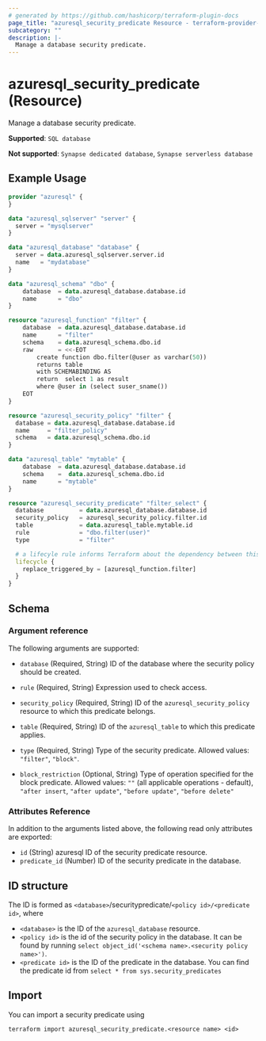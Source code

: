 ```yaml
---
# generated by https://github.com/hashicorp/terraform-plugin-docs
page_title: "azuresql_security_predicate Resource - terraform-provider-azuresql"
subcategory: ""
description: |-
  Manage a database security predicate.
---
```


# azuresql_security_predicate (Resource)

 Manage a database security predicate.


**Supported**: `SQL database` 

**Not supported**: `Synapse dedicated database`, `Synapse serverless database`


## Example Usage

```terraform
provider "azuresql" {
}

data "azuresql_sqlserver" "server" {
  server = "mysqlserver"
}

data "azuresql_database" "database" {
  server = data.azuresql_sqlserver.server.id
  name   = "mydatabase"
}

data "azuresql_schema" "dbo" {
    database  = data.azuresql_database.database.id
    name      = "dbo"
}

resource "azuresql_function" "filter" {
    database  = data.azuresql_database.database.id
    name      = "filter"
    schema    = data.azuresql_schema.dbo.id
    raw       = <<-EOT
        create function dbo.filter(@user as varchar(50))
        returns table 
        with SCHEMABINDING AS
        return  select 1 as result
        where @user in (select suser_sname())
    EOT
}

resource "azuresql_security_policy" "filter" {
  database = data.azuresql_database.database.id
  name     = "filter_policy"
  schema   = data.azuresql_schema.dbo.id
}

data "azuresql_table" "mytable" {
    database  = data.azuresql_database.database.id
    schema    =  data.azuresql_schema.dbo.id
    name      = "mytable"
}

resource "azuresql_security_predicate" "filter_select" {
  database          = data.azuresql_database.database.id
  security_policy   = azuresql_security_policy.filter.id
  table             = data.azuresql_table.mytable.id
  rule              = "dbo.filter(user)"
  type              = "filter"

  # a lifecyle rule informs Terraform about the dependency between this predicate and the function
  lifecycle {
    replace_triggered_by = [azuresql_function.filter]
  }
}
```

<!-- schema generated by tfplugindocs -->
## Schema

### Argument reference
The following arguments are supported:

- `database` (Required, String) ID of the database where the security policy should be created.
- `rule` (Required, String) Expression used to check access.
- `security_policy` (Required, String) ID of the `azuresql_security_policy` resource to which this predicate belongs.
- `table` (Required, String) ID of the `azuresql_table` to which this predicate applies.
- `type` (Required, String) Type of the security predicate. Allowed values: `"filter"`, `"block"`.

- `block_restriction` (Optional, String) Type of operation specified for the block predicate. Allowed values: `""` (all applicable operations - default), `"after insert`, `"after update"`, `"before update"`, `"before delete"`

### Attributes Reference
In addition to the arguments listed above, the following read only attributes are exported:

- `id` (String) azuresql ID of the security predicate resource.
- `predicate_id` (Number) ID of the security predicate in the database.

## ID structure

The ID is formed as `<database>`/securitypredicate/`<policy id>/<predicate id>`, where
* `<database>` is the ID of the `azuresql_database` resource.
* `<policy id>` is the id of the security policy in the database. It can be found by running `select object_id('<schema name>.<security policy name>')`.
* `<predicate id>` is the ID of the predicate in the database. You can find the predicate id from `select * from sys.security_predicates`

## Import

You can import a security predicate using 

```shell
terraform import azuresql_security_predicate.<resource name> <id>
```
